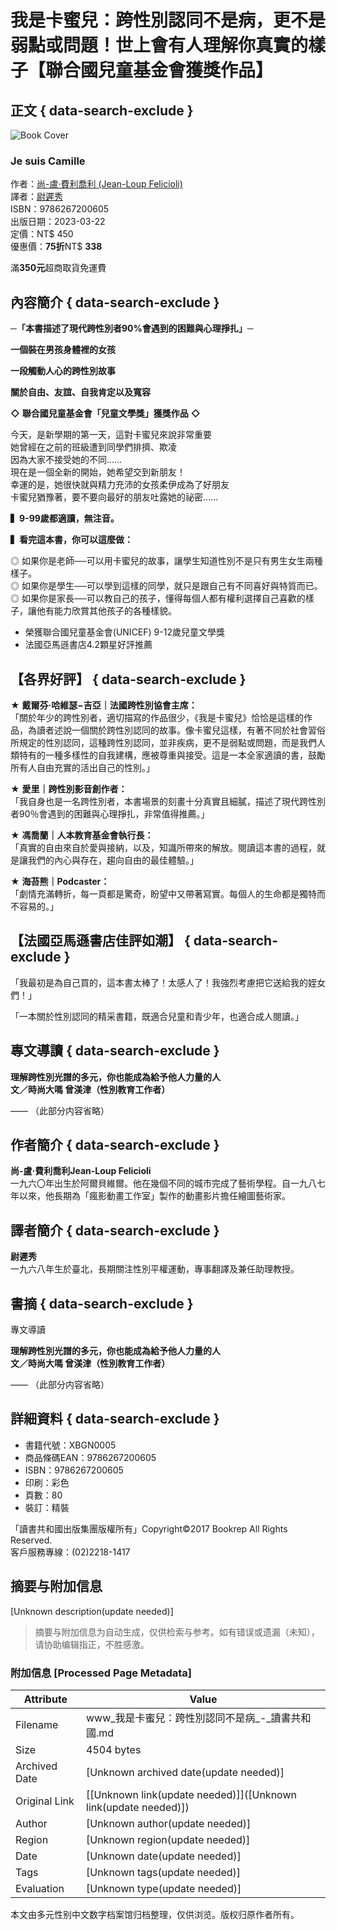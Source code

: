 # 我是卡蜜兒：跨性別認同不是病，更不是弱點或問題！世上會有人理解你真實的樣子【聯合國兒童基金會獲獎作品】

## 正文 { data-search-exclude }


![Book Cover](https://www.bookrepclub.com.tw/webroot/file/book/pic_1678687226_17613_8.jpg)

### Je suis Camille

作者：[尚-盧‧費利喬利 (Jean-Loup Felicioli)](javascript:void(0);)  
譯者：[尉遲秀](javascript:void(0);)  
ISBN：9786267200605  
出版日期：2023-03-22  
定價：NT$ 450  
優惠價：**75折**NT$ **338**  

滿**350元**超商取貨免運費

## 內容簡介 { data-search-exclude }

**─「本書描述了現代跨性別者90%會遇到的困難與心理掙扎」─**

**一個裝在男孩身體裡的女孩**

**一段觸動人心的跨性別故事**

**關於自由、友誼、自我肯定以及寬容**

**◇** **聯合國兒童基金會「兒童文學獎」獲獎作品** **◇**

今天，是新學期的第一天，這對卡蜜兒來說非常重要  
她曾經在之前的班級遭到同學們排擠、欺凌  
因為大家不接受她的不同……  
現在是一個全新的開始，她希望交到新朋友！  
幸運的是，她很快就與精力充沛的女孩柔伊成為了好朋友  
卡蜜兒猶豫著，要不要向最好的朋友吐露她的祕密……

**▍9-99歲都適讀，無注音。**

**▍看完這本書，你可以這麼做：**

◎ 如果你是老師──可以用卡蜜兒的故事，讓學生知道性別不是只有男生女生兩種樣子。  
◎ 如果你是學生──可以學到這樣的同學，就只是跟自己有不同喜好與特質而已。  
◎ 如果你是家長──可以教自己的孩子，懂得每個人都有權利選擇自己喜歡的樣子，讓他有能力欣賞其他孩子的各種樣貌。

-   榮獲聯合國兒童基金會(UNICEF) 9-12歲兒童文學獎
-   法國亞馬遜書店4.2顆星好評推薦  

## 【各界好評】 { data-search-exclude }

★ **戴爾芬‧哈維瑟−吉亞｜法國跨性別協會主席：**  
「關於年少的跨性別者，適切描寫的作品很少，《我是卡蜜兒》恰恰是這樣的作品，為讀者述說一個關於跨性別認同的故事。像卡蜜兒這樣，有著不同於社會習俗所規定的性別認同，這種跨性別認同，並非疾病，更不是弱點或問題，而是我們人類特有的一種多樣性的自我建構，應被尊重與接受。這是一本全家適讀的書，鼓勵所有人自由充實的活出自己的性別。」

★ **愛里｜跨性別影音創作者：**  
「我自身也是一名跨性別者，本書場景的刻畫十分真實且細膩，描述了現代跨性別者90％會遇到的困難與心理掙扎，非常值得推薦。」

★ **馮喬蘭｜人本教育基金會執行長：**  
「真實的自由來自於愛與接納，以及，知識所帶來的解放。閱讀這本書的過程，就是讓我們的內心與存在，趨向自由的最佳體驗。」

★ **海苔熊｜Podcaster：**  
「劇情充滿轉折，每一頁都是驚奇，盼望中又帶著寫實。每個人的生命都是獨特而不容易的。」

## 【法國亞馬遜書店佳評如潮】 { data-search-exclude }

「我最初是為自己買的，這本書太棒了！太感人了！我強烈考慮把它送給我的姪女們！」

「一本關於性別認同的精采書籍，既適合兒童和青少年，也適合成人閱讀。」

## 專文導讀 { data-search-exclude }

**理解跨性別光譜的多元，你也能成為給予他人力量的人**  
**文／時尚大嗎 曾渼津（性別教育工作者）**

—— （此部分内容省略）

## 作者簡介  { data-search-exclude }

**尚-盧‧費利喬利Jean-Loup Felicioli**  
一九六〇年出生於阿爾貝維爾。他在幾個不同的城市完成了藝術學程。自一九八七年以來，他長期為「瘋影動畫工作室」製作的動畫影片擔任繪圖藝術家。

## 譯者簡介 { data-search-exclude }

**尉遲秀**  
一九六八年生於臺北，長期關注性別平權運動，專事翻譯及兼任助理教授。

## 書摘  { data-search-exclude }

專文導讀

**理解跨性別光譜的多元，你也能成為給予他人力量的人**  
**文／時尚大嗎 曾渼津（性別教育工作者）**  

—— （此部分内容省略）

## 詳細資料 { data-search-exclude }

- 書籍代號：XBGN0005  
- 商品條碼EAN：9786267200605  
- ISBN：9786267200605  
- 印刷：彩色  
- 頁數：80  
- 裝訂：精裝  

「讀書共和國出版集團版權所有」Copyright©2017 Bookrep All Rights Reserved.  
客戶服務專線：(02)2218-1417
<!-- tcd_original_link https://www.bookrep.com.tw/?md=gwindex&cl=book&at=bookcontent&id=17091 -->


## 摘要与附加信息

<!-- tcd_abstract -->
[Unknown description(update needed)]
<!-- tcd_abstract_end -->

> 摘要与附加信息为自动生成，仅供检索与参考。如有错误或遗漏（未知），请协助编辑指正，不胜感激。

### 附加信息 [Processed Page Metadata]

| Attribute       | Value                                  |
|-----------------|----------------------------------------|
| Filename        | www_我是卡蜜兒：跨性別認同不是病_-_讀書共和國.md                             |
| Size            | 4504 bytes                           |
| Archived Date   | [Unknown archived date(update needed)]                             |
| Original Link   | [[Unknown link(update needed)]]([Unknown link(update needed)])                       |
| Author          | [Unknown author(update needed)]                               |
| Region          | [Unknown region(update needed)]                               |
| Date            | [Unknown date(update needed)]                                 |
| Tags            | [Unknown tags(update needed)]                                 |
| Evaluation            | [Unknown type(update needed)]                                 |
<!-- tcd_table_end -->

本文由多元性别中文数字档案馆归档整理，仅供浏览。版权归原作者所有。
